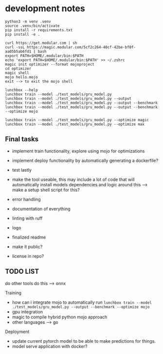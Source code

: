 # development notes

```text
python3 -m venv .venv
source .venv/bin/activate
pip install -r requirements.txt
pip install -e .
```

```text
curl https://get.modular.com | sh
curl -ssL https://magic.modular.com/5cf2c264-40cf-42be-bf0f-aa05b5ab6fd1 | bash
export PATH=$HOME/.modular/bin:$PATH
echo 'export PATH=$HOME/.modular/bin:$PATH' >> ~/.zshrc
magic init optimizer --format mojoproject
cd optimizer
magic shell
mojo hello.mojo
exit --> to exit the mojo shell
```

```text
lunchbox --help
lunchbox train --model ./test_models/gru_model.py
lunchbox train --model ./test_models/gru_model.py --output
lunchbox train --model ./test_models/gru_model.py --output --benchmark
lunchbox train --model ./test_models/gru_model.py --output --benchmark --optimize mojo
```

```text
lunchbox train --model ./test_models/gru_model.py --optimize magic
lunchbox train --model ./test_models/gru_model.py --optimize max
```

## Final tasks

- implement train functionality, explore using mojo for optimizations
- implement deploy functionality by automatically generating a dockerfile?
- test lastly

- make the tool useable, this may include a lot of code that will automatically install models dependencies and logic around this --> make a setup shell script for this?
- error handling
- documentation of everything
- linting with ruff
- logo
- finalized readme
- make it public?
- license in repo?

## TODO LIST

do other tools do this --> onnx

Training

- how can i integrate mojo to automatically run `lunchbox train --model ./test_models/gru_model.py --output --benchmark --optimize mojo`
- gpu integration
- magic to compile hybrid python mojo approach
- other languages --> go

Deployment

- update current pytorch model to be able to make predictions for things.
- model serve application with docker?
